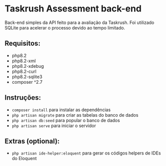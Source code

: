 # Taskrush Assessment back-end

Back-end simples da API feito para a avaliação da Taskrush.
Foi utilizado SQLite para acelerar o processo devido ao tempo limitado.

Requisitos:
---
- php8.2
- php8.2-xml
- php8.2-xdebug
- php8.2-curl
- php8.2-sqlite3
- composer ^2.7

Instruções:
---
- `composer install` para instalar as dependências
- `php artisan migrate` para criar as tabelas do banco de dados
- `php artisan db:seed` para popular o banco de dados
- `php artisan serve` para iniciar o servidor

Extras (optional):
---
- `php artisan ide-helper:eloquent` para gerar os códigos helpers de IDEs do Eloquent
